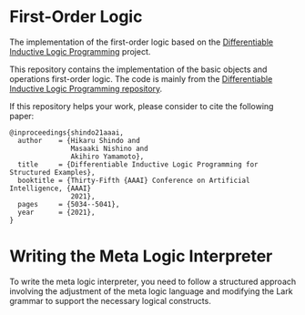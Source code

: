 # First-Order Logic
The implementation of the first-order logic based on the [Differentiable Inductive Logic Programming](https://arxiv.org/abs/2103.01719) project.


This repository contains the implementation of the basic objects and operations first-order logic.
The code is mainly from the [Differentiable Inductive Logic Programming repository](https://github.com/hkrsnd/dilp-st).


If this repository helps your work, please consider to cite the following paper:
```
@inproceedings{shindo21aaai,
  author    = {Hikaru Shindo and
               Masaaki Nishino and
               Akihiro Yamamoto},
  title     = {Differentiable Inductive Logic Programming for Structured Examples},
  booktitle = {Thirty-Fifth {AAAI} Conference on Artificial Intelligence, {AAAI}
               2021},
  pages     = {5034--5041},
  year      = {2021},
}
```
# Writing the Meta Logic Interpreter

To write the meta logic interpreter, you need to follow a structured approach involving the adjustment of the meta logic language and modifying the Lark grammar to support the necessary logical constructs. 

